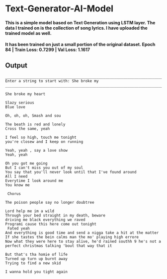 # Text-Generator-AI-Model

#### This is a simple model based on Text Generation using LSTM layer. The data I trained on is the collection of song lyrics. I have uploaded the trained model as well.
#### It has been trained on just a small portion of the original dataset. Epoch 84 | Train Loss: 0.7299 | Val Loss: 1.1617

## Output
```
________________________________________________________________________________
Enter a string to start with: She broke my
________________________________________________________________________________

She broke my heart

Slazy serious
Blue love

Oh, oh, oh, Smash and sou

The beath is red and lonely
Cross the same, yeah

I feel so high, touch me tonight
you're closew and I keep on running

Yeah, yeah , say a love show
Yeah, yeah

Oh you got me going
But I can't miss you out of my soul
You say that you'll never look until that I've found around
All I need
Everytime I look around me
You know me

 Chorus

The poison people say no longer doubtree

Lord help me im a wild
Through your bed straight in my death, beware
driving me black everything we raved
Programi cause this here come out tonight
 Fated yeah
And everything is good time and send a nigga take a hit at the matter
If she tastes the bein calms man the mo' playing high errore
Now what they were here to stay alive, he'd rained southh 9 he's not a perfect christmas talking 'bout that way that it

But that's tha homie of life
Turned up turn up burnt away
Trying to find a new skid

I wanna hold you tight again
```
